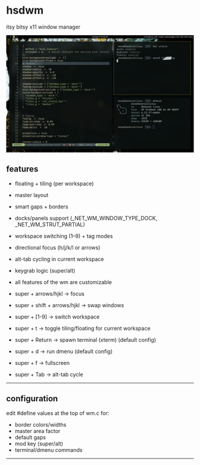 # hsdwm
itsy bitsy x11 window manager

![preview](.examples/a.png)

## features

- floating + tiling (per workspace)
- master layout
- smart gaps + borders
- docks/panels support (_NET_WM_WINDOW_TYPE_DOCK, _NET_WM_STRUT_PARTIAL)
- workspace switching (1–9) + tag modes
- directional focus (h/j/k/l or arrows) 
- alt-tab cycling in current workspace
- keygrab logic (super/alt)
- all features of the wm are customizable

- super + arrows/hjkl -> focus
- super + shift + arrows/hjkl -> swap windows
- super + [1-9] -> switch workspace
- super + t -> toggle tiling/floating for current workspace
- super + Return -> spawn terminal (xterm) (default config)
- super + d -> run dmenu (default config)
- super + f -> fullscreen
- super + Tab -> alt-tab cycle

---

## configuration

edit #define values at the top of wm.c for:
- border colors/widths
- master area factor
- default gaps
- mod key (super/alt)
- terminal/dmenu commands

---



